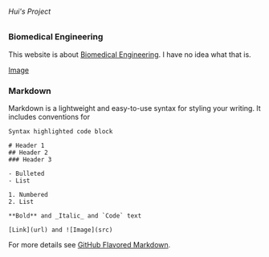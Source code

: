 ###### Hui's Project
### Biomedical Engineering
This website is about [Biomedical Engineering](https://en.wikipedia.org/wiki/Biomedical_engineering). I have no idea what that is. 

[Image](http://viterbivoices.usc.edu/wp-content/uploads/2014/02/bme_logo_front.jpg)
### Markdown

Markdown is a lightweight and easy-to-use syntax for styling your writing. It includes conventions for

```comment this code format
Syntax highlighted code block

# Header 1
## Header 2
### Header 3

- Bulleted
- List

1. Numbered
2. List

**Bold** and _Italic_ and `Code` text

[Link](url) and ![Image](src)
```

For more details see [GitHub Flavored Markdown](https://guides.github.com/features/mastering-markdown/).
